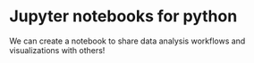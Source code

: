 # Jupyter notebooks for python

We can create a notebook to share data analysis workflows and visualizations with others!
